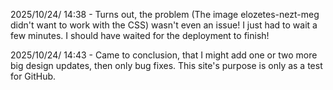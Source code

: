 2025/10/24/ 14:38 - Turns out, the problem (The image elozetes-nezt-meg didn't want to work with the CSS) wasn't even an issue! I just had to wait a few minutes. I should have waited for the deployment to finish! 

2025/10/24/ 14:43 - Came to conclusion, that I might add one or two more big design updates, then only bug fixes. This site's purpose is only as a test for GitHub.
